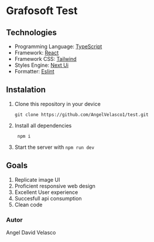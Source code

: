 # Grafosoft Test
## Technologies
- Programming Language: [TypeScript](https://www.typescriptlang.org)
- Framework: [React](https://react.dev/)
- Framework CSS: [Tailwind](https://tailwindcss.com)
- Styles Engine: [Next Ui](https://nextui.org)
- Formatter: [Eslint](https://eslint.org)
## Instalation
1. Clone this repository in your device
   ```shell
   git clone https://github.com/AngelVelasco1/test.git
   ```

2. Install all dependencies

   ```shell
    npm i
   ``` 
3. Start the server with  `npm run dev`

## Goals

1. Replicate image UI
2. Proficient responsive web design
3. Excellent User experience
4. Succesfull api consumption
5. Clean code


### Autor
Angel David Velasco